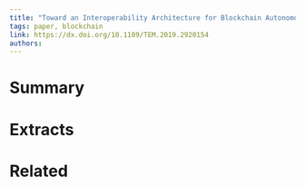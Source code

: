 ```yaml
---
title: "Toward an Interoperability Architecture for Blockchain Autonomous Systems"
tags: paper, blockchain
link: https://dx.doi.org/10.1109/TEM.2019.2920154
authors:
---
```


# Summary

# Extracts

# Related
